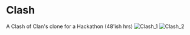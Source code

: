 # Clash
A Clash of Clan's clone for a Hackathon (48'ish hrs)
![Clash_1](https://github.com/rob1997/Clash/assets/36323674/8c4e03a7-ff2f-4dcc-a553-a16255a6a37d)
![Clash_2](https://github.com/rob1997/Clash/assets/36323674/c1b55d69-b39a-40bb-a432-c2ed78dec913)
